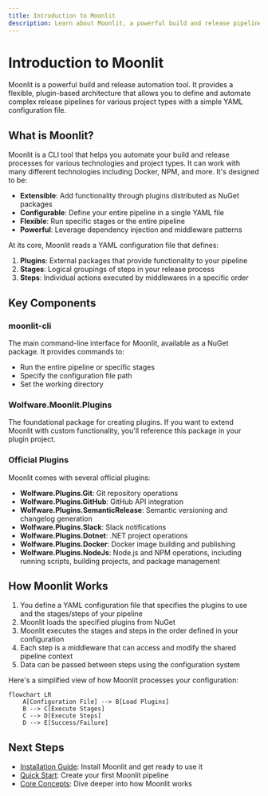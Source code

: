 ```yaml
---
title: Introduction to Moonlit
description: Learn about Moonlit, a powerful build and release pipeline tool
---
```


# Introduction to Moonlit

Moonlit is a powerful build and release automation tool. It provides a flexible, plugin-based architecture that allows you to define and automate complex release pipelines for various project types with a simple YAML configuration file.

## What is Moonlit?

Moonlit is a CLI tool that helps you automate your build and release processes for various technologies and project types. It can work with many different technologies including Docker, NPM, and more. It's designed to be:

- **Extensible**: Add functionality through plugins distributed as NuGet packages
- **Configurable**: Define your entire pipeline in a single YAML file
- **Flexible**: Run specific stages or the entire pipeline
- **Powerful**: Leverage dependency injection and middleware patterns

At its core, Moonlit reads a YAML configuration file that defines:

1. **Plugins**: External packages that provide functionality to your pipeline
2. **Stages**: Logical groupings of steps in your release process
3. **Steps**: Individual actions executed by middlewares in a specific order

## Key Components

### moonlit-cli

The main command-line interface for Moonlit, available as a NuGet package. It provides commands to:

- Run the entire pipeline or specific stages
- Specify the configuration file path
- Set the working directory

### Wolfware.Moonlit.Plugins

The foundational package for creating plugins. If you want to extend Moonlit with custom functionality, you'll reference this package in your plugin project.

### Official Plugins

Moonlit comes with several official plugins:

- **Wolfware.Plugins.Git**: Git repository operations
- **Wolfware.Plugins.GitHub**: GitHub API integration
- **Wolfware.Plugins.SemanticRelease**: Semantic versioning and changelog generation
- **Wolfware.Plugins.Slack**: Slack notifications
- **Wolfware.Plugins.Dotnet**: .NET project operations
- **Wolfware.Plugins.Docker**: Docker image building and publishing
- **Wolfware.Plugins.NodeJs**: Node.js and NPM operations, including running scripts, building projects, and package management

## How Moonlit Works

1. You define a YAML configuration file that specifies the plugins to use and the stages/steps of your pipeline
2. Moonlit loads the specified plugins from NuGet
3. Moonlit executes the stages and steps in the order defined in your configuration
4. Each step is a middleware that can access and modify the shared pipeline context
5. Data can be passed between steps using the configuration system

Here's a simplified view of how Moonlit processes your configuration:

```mermaid
flowchart LR
    A[Configuration File] --> B[Load Plugins]
    B --> C[Execute Stages]
    C --> D[Execute Steps]
    D --> E[Success/Failure]
```

## Next Steps

- [Installation Guide](./installation.md): Install Moonlit and get ready to use it
- [Quick Start](./quick-start.md): Create your first Moonlit pipeline
- [Core Concepts](./concepts/how-it-works.md): Dive deeper into how Moonlit works
